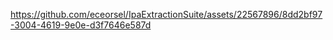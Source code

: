

https://github.com/eceorsel/IpaExtractionSuite/assets/22567896/8dd2bf97-3004-4619-9e0e-d3f7646e587d

